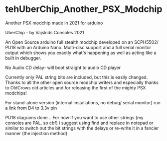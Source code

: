 # tehUberChip_Another_PSX_Modchip
Another PSX modchip made in 2021 for arduino

UberChip - by Vajskids Consoles 2021

An Open Source arduino full stealth modchip developed on an SCPH5502/ PU18 with an Arduino Nano. 
Multi-disc support and a full serial monitor output which shows you exactly what's
happening as well as acting like a built in debugger.

No Audio CD delay- will boot straight to audio CD player

Currently only PAL string bits are included, but this is easily changed. 
Thanks to all the other open source modchip writers and especially thanks to OldCrows old articles and for
releasing the first of the mighty PSX modchips!

For stand-alone version (internal installations, no debug/ serial monitor) run a link from D4 to 3.3v pin

PU18 diagrams done
...For now if you want to use other strings (my consoles are PAL, so cbf) i suggest using find and replace in notepad or similar
to switch out the bit strings with the delays or re-write it in a fancier manner (the injection method)
